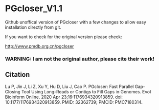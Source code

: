 # PGcloser_V1.1
Github unoffical version of PGcloser with a few changes to allow easy installation directly from git. 

If you want to check for the original version please check: 

http://www.pmdb.org.cn/pgcloser

### WARNING: I am not the original author, please cite their work!

## Citation
Lu P, Jin J, Li Z, Xu Y, Hu D, Liu J, Cao P. PGcloser: Fast Parallel Gap-Closing Tool Using Long-Reads or Contigs to Fill Gaps in Genomes. Evol Bioinform Online. 2020 Apr 23;16:1176934320913859. doi: 10.1177/1176934320913859. PMID: 32362739; PMCID: PMC7180314.

